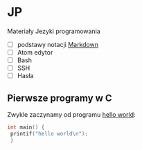 # JP
Materiały Jezyki programowania
 - [ ] podstawy notacji [Markdown](https://daringfireball.net/projects/markdown/)
 - [ ] Atom edytor
 - [ ] Bash
 - [ ] SSH 
 - [ ] Hasła

## Pierwsze programy w C

Zwykle zaczynamy od programu [hello world](/):

```c
int main() {
 printif("hello world\n");
 }
